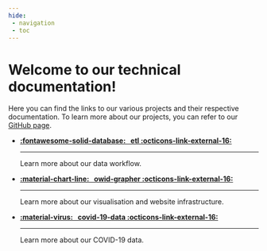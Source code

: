 ```yaml
---
hide:
 - navigation
 - toc
---
```

<!-- <style>
  .md-typeset h1,
  .md-content__button {
    display: none;
  }
</style> -->

# Welcome to our technical documentation!

Here you can find the links to our various projects and their respective documentation. To learn more about our projects, you can refer to our [GitHub page](https://github.com/owid).


<div class="grid cards" markdown>

-   __[:fontawesome-solid-database: &nbsp; etl :octicons-link-external-16:](https://docs.owid.io/projects/etl)__

    ---

    Learn more about our data workflow.

-   __[:material-chart-line: &nbsp; owid-grapher :octicons-link-external-16:](https://owid-grapher.readthedocs.io/en/docs-revamp-2023/)__

    ---

    Learn more about our visualisation and website infrastructure.

-   __[:material-virus: &nbsp; covid-19-data :octicons-link-external-16:](https://docs.owid.io/projects/covid)__

    ---

    Learn more about our COVID-19 data.

</div>
